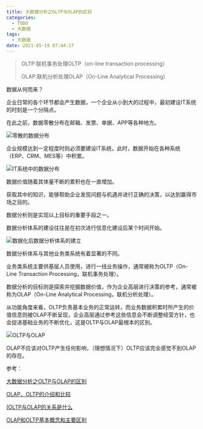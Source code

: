 ```yaml
---
title: 大数据分析之OLTP与OLAP的区别
categories:
  - TODO
  - 大数据
tags:
  - 大数据
date: 2021-05-19 07:44:17
---
```


> OLTP:联机事务处理OLTP（on-line transaction processing）
>
> OLAP:联机分析处理OLAP（On-Line Analytical Processing）

数据从何而来？

企业日常的各个环节都会产生数据，一个企业从小到大的过程中，最初建设IT系统的时刻是一个分隔点。

在此之前，数据零散分布在邮箱、发票、单据、APP等各种地方。

![零散的数据分布](https://www.cmdbyte.com/2021/02/u=2453084096,4005979002&fm=173&app=25&f=JPEG.jpeg)

企业规模达到一定程度时则必须要建设IT系统，此时，数据开始在各种系统（ERP、CRM、MES等）中积累。

![IT系统中的数据分布](https://www.cmdbyte.com/2021/02/u=1162874362,247668556&fm=173&app=25&f=JPEG.jpeg)

数据价值随着其体量不断的累积也在一直增加。

获取其中的知识，能够帮助企业发现问题与机遇并进行正确的决策，以达到赢得市场之目的。

数据分析则是实现以上目标的重要手段之一。

数据分析体系的建设往往是在初次进行信息化建设后某个时间开始。

![数据化后数据分析体系的建立](https://www.cmdbyte.com/2021/02/u=3118014053,2411848866&fm=173&app=25&f=JPEG.jpeg)

数据分析体系与其他业务类系统有着显著的不同。

业务类系统主要供基层人员使用，进行一线业务操作，通常被称为OLTP（On-Line Transaction Processing，联机事务处理）。

数据分析的目标则是探索并挖掘数据价值，作为企业高层进行决策的参考，通常被称为OLAP（On-Line Analytical Processing，联机分析处理）。

从功能角度来看，OLTP负责基本业务的正常运转，而业务数据积累时所产生的价值信息则被OLAP不断呈现，企业高层通过参考这些信息会不断调整经营方针，也会促进基础业务的不断优化，这是OLTP与OLAP最根本的区别。

![OLTP与OLAP](https://www.cmdbyte.com/2021/02/u=1802595313,1865688217&fm=173&app=25&f=JPEG.jpeg)

OLAP不应该对OLTP产生任何影响，（理想情况下）OLTP应该完全感觉不到OLAP的存在。



参考：

[大数据分析之OLTP与OLAP的区别](https://baijiahao.baidu.com/s?id=1611554859260686629&wfr=spider&for=pc)

[OLAP、OLTP的介绍和比较](https://www.cnblogs.com/hhandbibi/p/7118740.html)

[(OLTP与OLAP的关系是什么](https://www.zhihu.com/question/24110442/answer/851671343)

[OLAP和OLTP基本概念和主要区别](https://blog.csdn.net/weixin_43270493/article/details/103123490)

